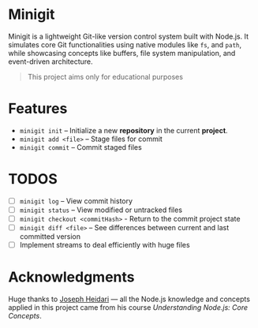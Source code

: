 # Minigit

Minigit is a lightweight Git-like version control system built with Node.js. It simulates core Git functionalities using native modules like `fs`, and `path`, while showcasing concepts like buffers, file system manipulation, and event-driven architecture.

> This project aims only for educational purposes

# Features

- `minigit init` – Initialize a new **repository** in the current **project**.
- `minigit add <file>` – Stage files for commit
- `minigit commit` – Commit staged files

# TODOS

- [ ] `minigit log` – View commit history
- [ ] `minigit status` – View modified or untracked files
- [ ] `minigit checkout <commitHash>` - Return to the commit project state
- [ ] `minigit diff <file>` – See differences between current and last committed version
- [ ] Implement streams to deal efficiently with huge files

# Acknowledgments

Huge thanks to [Joseph Heidari](https://github.com/agile8118) — all the Node.js knowledge and concepts applied in this project came from his course _Understanding Node.js: Core Concepts_.
